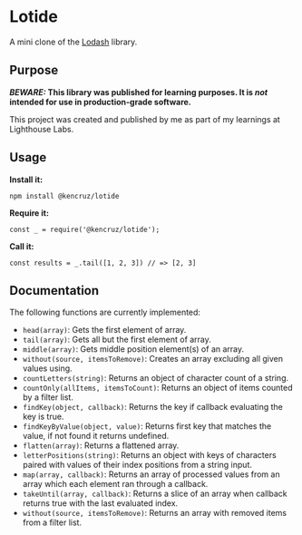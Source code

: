 # Lotide

A mini clone of the [Lodash](https://lodash.com) library.

## Purpose

**_BEWARE:_ This library was published for learning purposes. It is _not_ intended for use in production-grade software.**

This project was created and published by me as part of my learnings at Lighthouse Labs. 

## Usage

**Install it:**

`npm install @kencruz/lotide`

**Require it:**

`const _ = require('@kencruz/lotide');`

**Call it:**

`const results = _.tail([1, 2, 3]) // => [2, 3]`

## Documentation

The following functions are currently implemented:

* `head(array)`: Gets the first element of array. 
* `tail(array)`: Gets all but the first element of array. 
* `middle(array)`: Gets middle position element(s) of an array.
* `without(source, itemsToRemove)`: Creates an array excluding all given values using.
* `countLetters(string)`: Returns an object of character count of a string.
* `countOnly(allItems, itemsToCount)`: Returns an object of items counted by a filter list.
* `findKey(object, callback)`: Returns the key if callback evaluating the key is true.
* `findKeyByValue(object, value)`: Returns first key that matches the value, if not found it returns undefined.
* `flatten(array)`: Returns a flattened array.
* `letterPositions(string)`: Returns an object with keys of characters paired with values of their index positions from a string input.
* `map(array, callback)`: Returns an array of processed values from an array which each element ran through a callback.
* `takeUntil(array, callback)`: Returns a slice of an array when callback returns true with the last evaluated index.
* `without(source, itemsToRemove)`: Returns an array with removed items from a filter list.

